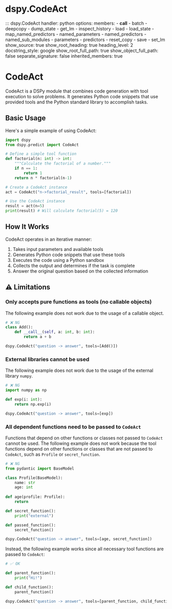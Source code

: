 # dspy.CodeAct

<!-- START_API_REF -->
::: dspy.CodeAct
    handler: python
    options:
        members:
            - __call__
            - batch
            - deepcopy
            - dump_state
            - get_lm
            - inspect_history
            - load
            - load_state
            - map_named_predictors
            - named_parameters
            - named_predictors
            - named_sub_modules
            - parameters
            - predictors
            - reset_copy
            - save
            - set_lm
        show_source: true
        show_root_heading: true
        heading_level: 2
        docstring_style: google
        show_root_full_path: true
        show_object_full_path: false
        separate_signature: false
        inherited_members: true
<!-- END_API_REF -->

# CodeAct

CodeAct is a DSPy module that combines code generation with tool execution to solve problems. It generates Python code snippets that use provided tools and the Python standard library to accomplish tasks.

## Basic Usage

Here's a simple example of using CodeAct:

```python
import dspy
from dspy.predict import CodeAct

# Define a simple tool function
def factorial(n: int) -> int:
    """Calculate the factorial of a number."""
    if n == 1:
        return 1
    return n * factorial(n-1)

# Create a CodeAct instance
act = CodeAct("n->factorial_result", tools=[factorial])

# Use the CodeAct instance
result = act(n=5)
print(result) # Will calculate factorial(5) = 120
```

## How It Works

CodeAct operates in an iterative manner:

1. Takes input parameters and available tools
2. Generates Python code snippets that use these tools
3. Executes the code using a Python sandbox
4. Collects the output and determines if the task is complete
5. Answer the original question based on the collected information

## ⚠️ Limitations

### Only accepts pure functions as tools (no callable objects)

The following example does not work due to the usage of a callable object.

```python
# ❌ NG
class Add():
    def __call__(self, a: int, b: int):
        return a + b

dspy.CodeAct("question -> answer", tools=[Add()])
```

### External libraries cannot be used

The following example does not work due to the usage of the external library `numpy`.

```python
# ❌ NG
import numpy as np

def exp(i: int):
    return np.exp(i)

dspy.CodeAct("question -> answer", tools=[exp])
```

### All dependent functions need to be passed to `CodeAct`

Functions that depend on other functions or classes not passed to `CodeAct` cannot be used. The following example does not work because the tool functions depend on other functions or classes that are not passed to `CodeAct`, such as `Profile` or `secret_function`.

```python
# ❌ NG
from pydantic import BaseModel

class Profile(BaseModel):
    name: str
    age: int
    
def age(profile: Profile):
    return 

def secret_function():
    print("external")

def passed_function():
    secret_function()

dspy.CodeAct("question -> answer", tools=[age, secret_function])
```

Instead, the following example works since all necessary tool functions are passed to `CodeAct`:

```python
# ✅ OK

def parent_function():
    print("Hi!")

def child_function():
    parent_function()

dspy.CodeAct("question -> answer", tools=[parent_function, child_function])
```
